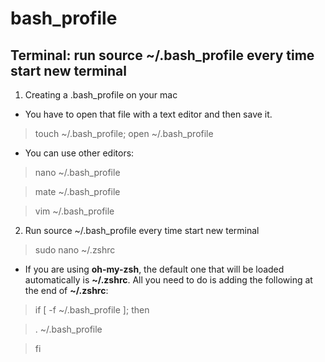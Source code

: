 # bash_profile
## Terminal: run source ~/.bash_profile every time start new terminal

1. Creating a .bash_profile on your mac
* You have to open that file with a text editor and then save it.

> touch ~/.bash_profile; open ~/.bash_profile

* You can use other editors:

> nano ~/.bash_profile

> mate ~/.bash_profile

> vim ~/.bash_profile

2. Run source ~/.bash_profile every time start new terminal

> sudo nano ~/.zshrc

* If you are using **oh-my-zsh**, the default one that will be loaded automatically is **~/.zshrc**. All you need to do is adding the following at the end of **~/.zshrc**:

> if [ -f ~/.bash_profile ]; then

>  . ~/.bash_profile

> fi
